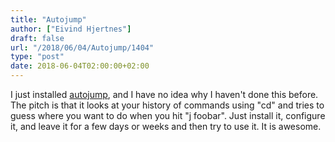```yaml
---
title: "Autojump"
author: ["Eivind Hjertnes"]
draft: false
url: "/2018/06/04/Autojump/1404"
type: "post"
date: 2018-06-04T02:00:00+02:00
---
```


I just installed [autojump](https://github.com/wting/autojump), and I
have no idea why I haven't done this before. The pitch is that it looks
at your history of commands using "cd" and tries to guess where you want
to do when you hit "j foobar". Just install it, configure it, and leave
it for a few days or weeks and then try to use it. It is awesome.
